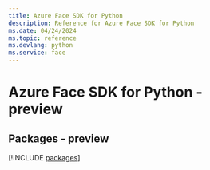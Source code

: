```yaml
---
title: Azure Face SDK for Python
description: Reference for Azure Face SDK for Python
ms.date: 04/24/2024
ms.topic: reference
ms.devlang: python
ms.service: face
---
```

# Azure Face SDK for Python - preview
## Packages - preview
[!INCLUDE [packages](face-index.md)]